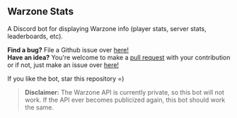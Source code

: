 ## Warzone Stats  

A Discord bot for displaying Warzone info (player stats, server stats, leaderboards, etc).

**Find a bug?** File a Github issue over [here!](https://github.com/jellz/WarzoneStats/issues)  
**Have an idea?** You're welcome to make a [pull request](https://github.com/jellz/WarzoneStats/pulls) with your contribution or if not, just make an issue over [here!](https://github.com/jellz/WarzoneStats/issues)

If you like the bot, star this repository =)

> **Disclaimer:** The Warzone API is currently private, so this bot will not work. If the API ever becomes publicized again, this bot should work the same.
